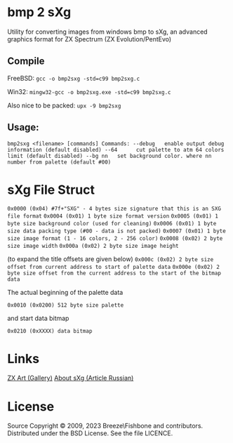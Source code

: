 # bmp 2 sXg

Utility for converting images from windows bmp to sXg, an advanced graphics format for ZX Spectrum (ZX Evolution/PentEvo)

## Compile

FreeBSD:
`gcc -o bmp2sxg -std=c99 bmp2sxg.c`

Win32:
`mingw32-gcc -o bmp2sxg.exe -std=c99 bmp2sxg.c`

Also nice to be packed:
`upx -9 bmp2sxg`

## Usage:

`bmp2sxg <filename> [commands]
Commands:
  --debug   enable output debug information (default disabled)
  --64      cut palette to atm 64 colors limit (default disabled)
  --bg nn   set background color. where nn number from palette (default #00)`

# sXg File Struct

`0x0000 (0x04) #7f+"SXG" - 4 bytes size signature that this is an SXG file format`
`0x0004 (0x01) 1 byte size format version`
`0x0005 (0x01) 1 byte size background color (used for cleaning)`
`0x0006 (0x01) 1 byte size data packing type (#00 - data is not packed)`
`0x0007 (0x01) 1 byte size image format (1 - 16 colors, 2 - 256 color)`
`0x0008 (0x02) 2 byte size image width`
`0x000a (0x02) 2 byte size image height`

(to expand the title offsets are given below)
`0x000c (0x02) 2 byte size offset from current address to start of palette data`
`0x000e (0x02) 2 byte size offset from the current address to the start of the bitmap data`

The actual beginning of the palette data

`0x0010 (0x0200) 512 byte size palette`

and start data bitmap

`0x0210 (0xXXXX) data bitmap`

# Links

[ZX Art (Gallery)](https://zxart.ee/eng/graphics/database/pictureType:sxg/)
[About sXg (Article Russian)](https://hype.retroscene.org/blog/126.html)

# License

Source Copyright © 2009, 2023 Breeze\Fishbone and contributors. Distributed under the BSD License. See the file LICENCE.

